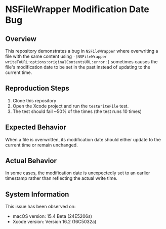 # NSFileWrapper Modification Date Bug

## Overview
This repository demonstrates a bug in `NSFileWrapper` where overwriting a file with the same content using `-[NSFileWrapper writeToURL:options:originalContentsURL:error:]` sometimes causes the file's modification date to be set in the past instead of updating to the current time.

## Reproduction Steps
1. Clone this repository
2. Open the Xcode project and run the `testWriteFile` test.
3. The test should fail ~50% of the times (the test runs 10 times)

## Expected Behavior
When a file is overwritten, its modification date should either update to the current time or remain unchanged.

## Actual Behavior
In some cases, the modification date is unexpectedly set to an earlier timestamp rather than reflecting the actual write time.

## System Information
This issue has been observed on:
- macOS version: 15.4 Beta (24E5206s)
- Xcode version: Version 16.2 (16C5032a)

